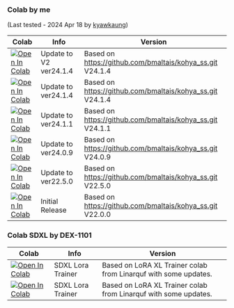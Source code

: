 ### Colab by me

(Last tested - 2024 Apr 18 by [kyawkaung](https://github.com/monsterhunters))

| Colab | Info | Version
| --- | --- | ---
[![Open In Colab](https://colab.research.google.com/assets/colab-badge.svg)](https://colab.research.google.com/github/monsterhunters/Lora-Training-GUI/blob/main/Lora_Training_GUI_V2_2414.ipynb) | Update to V2 ver24.1.4 | Based on https://github.com/bmaltais/kohya_ss.git V24.1.4
[![Open In Colab](https://colab.research.google.com/assets/colab-badge.svg)](https://colab.research.google.com/github/monsterhunters/Lora-Training-GUI/blob/main/Lora_Training_GUI_V1_2414.ipynb) | Update to ver24.1.4 | Based on https://github.com/bmaltais/kohya_ss.git V24.1.4
[![Open In Colab](https://colab.research.google.com/assets/colab-badge.svg)](https://colab.research.google.com/github/monsterhunters/Lora-Training-GUI/blob/main/Lora_Training_GUI_V1_2411.ipynb) | Update to ver24.1.1 | Based on https://github.com/bmaltais/kohya_ss.git V24.1.1
[![Open In Colab](https://colab.research.google.com/assets/colab-badge.svg)](https://colab.research.google.com/github/monsterhunters/Lora-Training-GUI/blob/main/Lora_Training_GUI_V1_2409.ipynb) | Update to ver24.0.9 | Based on https://github.com/bmaltais/kohya_ss.git V24.0.9
[![Open In Colab](https://colab.research.google.com/assets/colab-badge.svg)](https://colab.research.google.com/github/monsterhunters/Lora-Training-GUI/blob/main/Lora_Training_GUI_V1_2250.ipynb) | Update to ver22.5.0 | Based on https://github.com/bmaltais/kohya_ss.git V22.5.0
[![Open In Colab](https://colab.research.google.com/assets/colab-badge.svg)](https://colab.research.google.com/github/monsterhunters/Lora-Training-GUI/blob/main/Lora_Training_GUI_V1_2200_(1).ipynb) | Initial Release | Based on https://github.com/bmaltais/kohya_ss.git V22.0.0


### Colab SDXL by DEX-1101
| Colab | Info | Version
| --- | --- | ---
[![Open In Colab](https://colab.research.google.com/assets/colab-badge.svg)]((https://colab.research.google.com/github/monsterhunters/Lora-Training-GUI/blob/main/kohya_LoRA_trainer_XL_pony_v1.ipynb)) | SDXL Lora Trainer | Based on LoRA XL Trainer colab from Linarquf with some updates.
[![Open In Colab](https://colab.research.google.com/assets/colab-badge.svg)](https://colab.research.google.com/github/DEX-1101/kohya-trainer/blob/main/kohya_LoRA_trainer_XL_v1.ipynb) | SDXL Lora Trainer | Based on LoRA XL Trainer colab from Linarquf with some updates.

